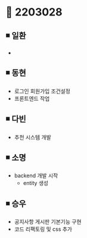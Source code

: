 # 📌 2203028

## ◾ 일환

- 



## ◾ 동현

- 로그인 회원가입 조건설정
- 프론트엔드 작업


## ◾ 다빈

- 추천 시스템 개발




## ◾ 소명

- backend 개발 시작
    - entity 생성



## ◾ 승우

- 공지사항 게시판 기본기능 구현
- 코드 리팩토링 및 css 추가
